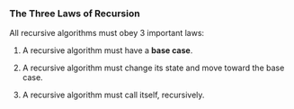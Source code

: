 ### The Three Laws of Recursion

All recursive algorithms must obey 3 important laws:

1. A recursive algorithm must have a **base case**.

2. A recursive algorithm must change its state and move toward the base case.

3. A recursive algorithm must call itself, recursively.
